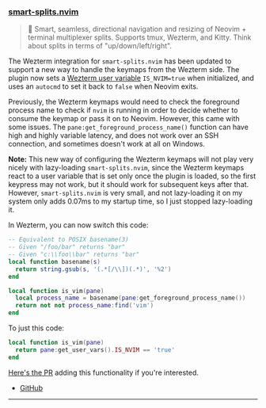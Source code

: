 <h3 id="update-smart-splits.nvim">
  <a href="#update-smart-splits.nvim">
    <span class="icon-text">
      <span class="icon">
        <i class="fa-solid fa-book"></i>
      </span>
    </span>
    <span>smart-splits.nvim</span>
  </a>
</h3>

> 🧠 Smart, seamless, directional navigation and resizing of Neovim + terminal multiplexer splits. Supports tmux,
> Wezterm, and Kitty. Think about splits in terms of "up/down/left/right".

The Wezterm integration for `smart-splits.nvim` has been updated to support a new way to handle the keymaps from the Wezterm side.
The plugin now sets a [Wezterm user variable](https://wezfurlong.org/wezterm/shell-integration.html#user-vars) `IS_NVIM=true`
when initialized, and uses an `autocmd` to set it back to `false` when Neovim exits.

Previously, the Wezterm keymaps would need to check the foreground process name to check if `nvim` is running in order to decide whether to consume
the keymap or pass it on to Neovim. However, this came with some issues. The `pane:get_foreground_process_name()` function can have high and highly
variable latency, and does not work over an SSH connection, and sometimes doesn't work at all on Windows.

**Note:** This new way of configuring the Wezterm keymaps will not play very nicely with lazy-loading `smart-splits.nvim`, since
the Wezterm keymaps react to a user variable that is set only once the plugin is loaded, so the first keypress may not work, but it should
work for subsequent keys after that. However, `smart-splits.nvim` is very small, and not lazy-loading it on my system only adds 0.07ms
to my startup time, so I just stopped lazy-loading it.

In Wezterm, you can now switch this code:

```lua
-- Equivalent to POSIX basename(3)
-- Given "/foo/bar" returns "bar"
-- Given "c:\\foo\\bar" returns "bar"
local function basename(s)
  return string.gsub(s, '(.*[/\\])(.*)', '%2')
end

local function is_vim(pane)
  local process_name = basename(pane:get_foreground_process_name())
  return not not process_name:find('vim')
end
```

To just this code:

```lua
local function is_vim(pane)
  return pane:get_user_vars().IS_NVIM == 'true'
end
```

[Here's the PR](https://github.com/mrjones2014/smart-splits.nvim/pull/105) adding this functionality if you're interested.

- [GitHub](https://github.com/mrjones2014/smart-splits.nvim#wezterm)

---

